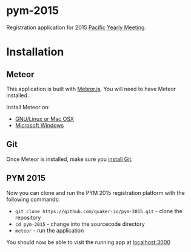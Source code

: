 pym-2015
========

Registration application for 2015 [Pacific Yearly Meeting](http://pacificyearlymeeting.org).

Installation
============

Meteor
------
This application is built with [Meteor.js](http://meteor.com). You will need to have Meteor installed.

Install Meteor on:
* [GNU/Linux or Mac OSX](http://docs.meteor.com/#/basic/)
* [Microsoft Windows](http://win.meteor.com)

Git
---
Once Meteor is installed, make sure you [install Git](http://git-scm.com/book/en/v2/Getting-Started-Installing-Git).

PYM 2015
--------
Now you can clone and run the PYM 2015 registration platform with the following commands:
* `git clone https://github.com/quaker-io/pym-2015.git` - clone the repository
* `cd pym-2015` - change into the sourcecode directory
* `meteor` - run the application

You should now be able to visit the running app at [localhost:3000](http://localhost:3000)
